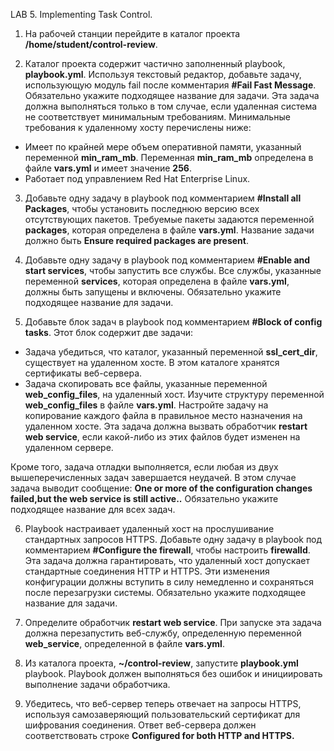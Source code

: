 LAB 5. Implementing Task Control. 

1. На рабочей станции перейдите в каталог проекта **/home/student/control-review**.

2. Каталог проекта содержит частично заполненный playbook, **playbook.yml**. Используя текстовый редактор, добавьте задачу, использующую модуль fail после комментария **#Fail Fast Message**.
Обязательно укажите подходящее название для задачи. Эта задача должна выполняться только в том случае, если удаленная система не соответствует минимальным требованиям.
Минимальные требования к удаленному хосту перечислены ниже:
- Имеет по крайней мере объем оперативной памяти, указанный переменной **min_ram_mb**. Переменная **min_ram_mb** определена в файле **vars.yml** и имеет значение **256**.
- Работает под управлением Red Hat Enterprise Linux.
 
3. Добавьте одну задачу в playbook под комментарием **#Install all Packages**, чтобы установить последнюю версию всех отсутствующих пакетов. Требуемые пакеты задаются переменной **packages**, которая определена в файле **vars.yml**. Название задачи должно быть **Ensure required packages are present**.

4. Добавьте одну задачу в playbook под комментарием **#Enable and start services**, чтобы запустить все службы. Все службы, указанные переменной **services**, которая определена в файле **vars.yml**, должны быть запущены и включены. Обязательно укажите подходящее название для задачи.

5. Добавьте блок задач в playbook под комментарием **#Block of config tasks**. Этот блок содержит две задачи:
- Задача убедиться, что каталог, указанный переменной **ssl_cert_dir**, существует на удаленном хосте. В этом каталоге хранятся сертификаты веб-сервера.
- Задача скопировать все файлы, указанные переменной **web_config_files**, на удаленный хост. Изучите структуру переменной **web_config_files** в файле **vars.yml**. Настройте задачу на копирование каждого файла в правильное место назначения на удаленном хосте.
Эта задача должна вызвать обработчик **restart web service**, если какой-либо из этих файлов будет изменен на удаленном сервере.

Кроме того, задача отладки выполняется, если любая из двух вышеперечисленных задач завершается неудачей. В этом случае задача выводит сообщение: **One or more of the configuration changes failed,but the web service is still active..**
Обязательно укажите подходящее название для всех задач.

6. Playbook настраивает удаленный хост на прослушивание стандартных запросов HTTPS. Добавьте одну задачу в playbook под комментарием **#Configure the firewall**, чтобы настроить **firewalld**.
Эта задача должна гарантировать, что удаленный хост допускает стандартные соединения HTTP и HTTPS. Эти изменения конфигурации должны вступить в силу немедленно и сохраняться после перезагрузки системы. Обязательно укажите подходящее название для задачи.

7. Определите обработчик **restart web service**.
При запуске эта задача должна перезапустить веб-службу, определенную переменной **web_service**, определенной в файле **vars.yml**.

8. Из каталога проекта, **~/control-review**, запустите **playbook.yml** playbook. Playbook должен выполняться без ошибок и инициировать выполнение задачи обработчика.

9. Убедитесь, что веб-сервер теперь отвечает на запросы HTTPS, используя самозаверяющий пользовательский сертификат для шифрования соединения. Ответ веб-сервера должен соответствовать строке
**Configured for both HTTP and HTTPS.**